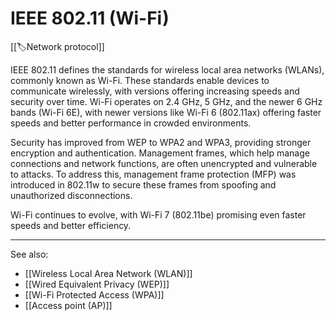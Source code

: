 
# IEEE 802.11 (Wi-Fi)

[[🏷️Network protocol]]

IEEE 802.11 defines the standards for wireless local area networks (WLANs), commonly known as Wi-Fi. These standards enable devices to communicate wirelessly, with versions offering increasing speeds and security over time. Wi-Fi operates on 2.4 GHz, 5 GHz, and the newer 6 GHz bands (Wi-Fi 6E), with newer versions like Wi-Fi 6 (802.11ax) offering faster speeds and better performance in crowded environments.

Security has improved from WEP to WPA2 and WPA3, providing stronger encryption and authentication. Management frames, which help manage connections and network functions, are often unencrypted and vulnerable to attacks. To address this, management frame protection (MFP) was introduced in 802.11w to secure these frames from spoofing and unauthorized disconnections.

Wi-Fi continues to evolve, with Wi-Fi 7 (802.11be) promising even faster speeds and better efficiency.

---

See also:

- [[Wireless Local Area Network (WLAN)]]
- [[Wired Equivalent Privacy (WEP)]]
- [[Wi-Fi Protected Access (WPA)]]
- [[Access point (AP)]]
